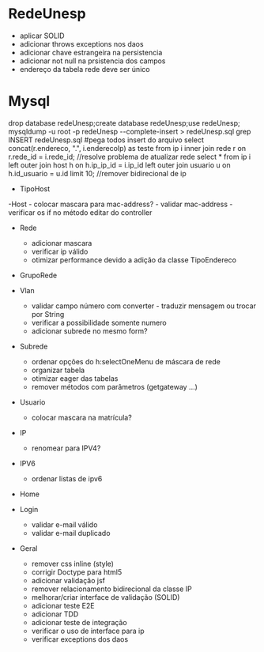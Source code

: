 # RedeUnesp

- aplicar SOLID
- adicionar throws exceptions nos daos
- adicionar chave estrangeira na persistencia
- adicionar not null na prsistencia dos campos
- endereço da tabela rede deve ser único

# Mysql
drop database redeUnesp;create database redeUnesp;use redeUnesp;
mysqldump -u root -p redeUnesp --complete-insert > redeUnesp.sql
grep INSERT redeUnesp.sql #pega todos insert do arquivo
select concat(r.endereco, ".", i.enderecoIp) as teste from ip i inner join rede r on r.rede_id = i.rede_id; //resolve problema de atualizar rede
select * from ip i left outer join host h on  h.ip_ip_id = i.ip_id left outer join usuario u on h.id_usuario = u.id limit 10; //remover bidirecional de ip

- TipoHost

-Host
    - colocar mascara para mac-address?
    - validar mac-address
    - verificar os if no método editar do controller

- Rede
    - adicionar mascara
    - verificar ip válido
    - otimizar performance devido a adição da classe TipoEndereco

- GrupoRede

- Vlan
    - validar campo número com converter - traduzir mensagem ou trocar por String
    - verificar a possibilidade somente numero
    - adicionar subrede no mesmo form?

- Subrede
    - ordenar opções do h:selectOneMenu de máscara de rede
    - organizar tabela
    - otimizar eager das tabelas
    - remover métodos com parâmetros (getgateway ...)

- Usuario
    - colocar mascara na matrícula?

- IP
    - renomear para IPV4?

- IPV6
    - ordenar listas de ipv6

- Home

- Login
    - validar e-mail válido
    - validar e-mail duplicado

- Geral
    - remover css inline (style)
    - corrigir Doctype para html5
    - adicionar validação jsf
    - remover relacionamento bidirecional da classe IP
    - melhorar/criar interface de  validação (SOLID)
    - adicionar teste E2E
    - adicionar TDD
    - adicionar teste de integração
    - verificar o uso de interface para ip
    - verificar exceptions dos daos